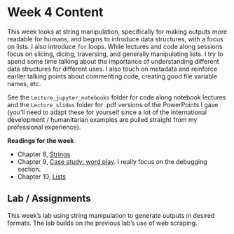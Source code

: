# Week 4 Content
This week looks at string manipulation, specifically for making outputs more readable for humans, and begins to introduce data structures, with a focus on lists. I also introduce `for` loops. While lectures and code along sessions focus on slicing, dicing, traversing, and generally manipulating lists. I try to spend some time talking about the importance of understanding different data structures for different uses. I also touch on metadata and reinforce earlier talking points about commenting code, creating good file variable names, etc.

See the `Lecture_jupyter_notebooks` folder for code along notebook lectures and the `Lecture_slides` folder for .pdf versions of the PowerPoints I gave (you’ll need to adapt these for yourself since a lot of the international development / humanitarian examples are pulled straight from my professional experience).

**Readings for the week**

- Chapter 8,  [Strings](http://greenteapress.com/thinkpython2/html/thinkpython2009.html)
- Chapter 9, [Case study: word play](http://greenteapress.com/thinkpython2/html/thinkpython2010.html). I really focus on the debugging section.
- Chapter 10,  [Lists](http://greenteapress.com/thinkpython2/html/thinkpython2011.html)

## Lab / Assignments
This week’s lab using string manipulation to generate outputs in desired formats. The lab builds on the previous lab’s use of web scraping.  

